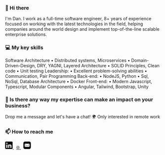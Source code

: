 ### 👋 Hi there

I'm Dan. I work as a full-time software engineer, 8+ years of experience focused on working with the latest technologies in the field, helping companies around the world design and implement top-of-the-line scalable enterprise solutions.

### 💻 My key skills

Software Architecture
• Distributed systems, Microservices
• Domain-Driven-Design, DRY, YAGNI, Layered Architecture
• SOLID Principles, Clean code
• Unit testing
Leadership:
• Excellent problem-solving abilities
• Communication, Pair Programming
Back-end:
• NodeJS, Python
• Sql, NoSql, Database Architecture
• Docker
Front-end:
• Modern Javascript, Typescript, Modular Components
• Angular, Tailwind, Bootstrap, Unity

### 🤝 Is there any way my expertise can make an impact on your business?

Drop me a message and let's have a chat!
🌍 Only interested in remote work

### 📫 How to reach me

<a href="https://www.linkedin.com/in/danfleser/" title="Follow me on LinkedIn">
  <img
    width="24"
    alt="Follow me on LinkedIn"
    src="https://raw.githubusercontent.com/danfleser/danfleser/master/assets/icons/linkedin.png"
  />
</a>
&nbsp;
<a href="https://danfleser.com" title="Follow my posts">
  🌐
</a>
&nbsp;
<a href="mailto:danfleser.dev@gmail.com" title="Email me on GMail">
  <img
    width="24"
    alt="Email me on GMail"
    src="https://raw.githubusercontent.com/danfleser/danfleser/master/assets/icons/email.png"
  />
</a>
